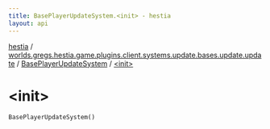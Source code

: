 ```yaml
---
title: BasePlayerUpdateSystem.<init> - hestia
layout: api
---
```


<div class='api-docs-breadcrumbs'><a href="../../index.html">hestia</a> / <a href="../index.html">worlds.gregs.hestia.game.plugins.client.systems.update.bases.update.update</a> / <a href="index.html">BasePlayerUpdateSystem</a> / <a href="./-init-.html">&lt;init&gt;</a></div>

# &lt;init&gt;

<div class="signature"><code><span class="identifier">BasePlayerUpdateSystem</span><span class="symbol">(</span><span class="symbol">)</span></code></div>
